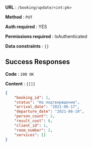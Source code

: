 **URL** : `/booking/update/<int:pk>`

**Method** : `PUT`

**Auth required** : YES

**Permissions required** : IsAuthenticated

**Data constraints** : `{}`

## Success Responses

**Code** : `200 OK`

**Content** : `{[]}`

```json
{
    "booking_id": 1,
    "status": "На подтверждении",
    "arrival_date": "2021-06-17",
    "departure_date": "2021-06-19",
    "person_count": 2,
    "result_cost": 0,
    "client_id": 1,
    "room_number": 2,
    "services": []
}
```